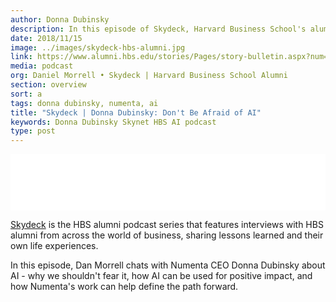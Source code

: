 ```yaml
---
author: Donna Dubinsky
description: In this episode of Skydeck, Harvard Business School's alumni podcast series, Donna Dubinksy shares her thoughts about AI - why we shouldn't fear it and how it can be used for positive impact.
date: 2018/11/15
image: ../images/skydeck-hbs-alumni.jpg
link: https://www.alumni.hbs.edu/stories/Pages/story-bulletin.aspx?num=6837
media: podcast
org: Daniel Morrell • Skydeck | Harvard Business School Alumni
section: overview
sort: a
tags: donna dubinsky, numenta, ai
title: "Skydeck | Donna Dubinsky: Don't Be Afraid of AI"
keywords: Donna Dubinsky Skynet HBS AI podcast
type: post
---
```


<iframe style="border: none" src="//html5-player.libsyn.com/embed/episode/id/7543505/height/90/theme/custom/autoplay/no/autonext/no/thumbnail/yes/preload/no/no_addthis/no/direction/backward/render-playlist/no/custom-color/bf1933/" height="90" width="100%" scrolling="no"  allowfullscreen webkitallowfullscreen mozallowfullscreen oallowfullscreen msallowfullscreen></iframe>

[Skydeck](https://www.alumni.hbs.edu/events/Pages/skydeck.aspx) is the HBS alumni podcast series that features interviews with HBS alumni from across the world of business, sharing lessons learned and their own life experiences.

In this episode, Dan Morrell chats with Numenta CEO Donna Dubinsky about AI - why we shouldn't fear it, how AI can be used for positive impact, and how Numenta's work can help define the path forward.
